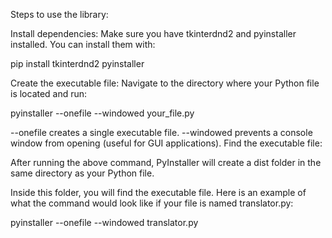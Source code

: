 Steps to use the library:

Install dependencies: Make sure you have tkinterdnd2 and pyinstaller installed. You can install them with:

pip install tkinterdnd2 pyinstaller

Create the executable file: Navigate to the directory where your Python file is located and run:

pyinstaller --onefile --windowed your_file.py

--onefile creates a single executable file.
--windowed prevents a console window from opening (useful for GUI applications).
Find the executable file:

After running the above command, PyInstaller will create a dist folder in the same directory as your Python file.

Inside this folder, you will find the executable file. Here is an example of what the command would look like if your file is named translator.py:

pyinstaller --onefile --windowed translator.py